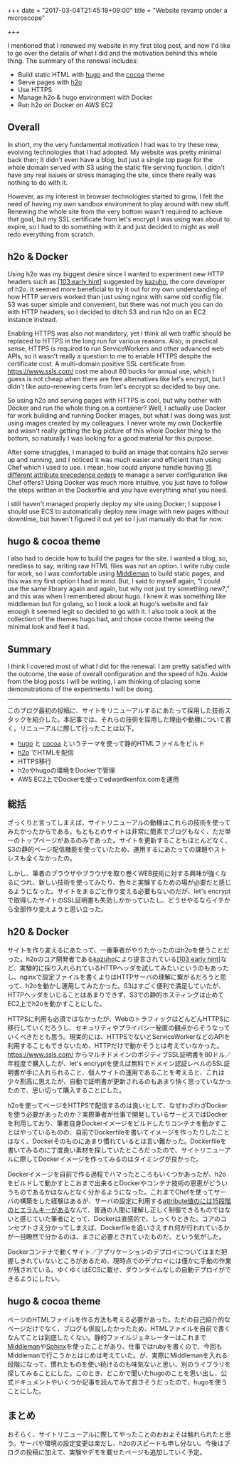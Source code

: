 +++
date = "2017-03-04T21:45:19+09:00"
title = "Website revamp under a microscope"

+++

I mentioned that I renewed my website in my first blog post, and now I'd like to go over the details of what I did and the motivation behind this whole thing. The summary of the renewal includes:

- Build static HTML with [hugo](https://gohugo.io/) and the [cocoa](http://themes.gohugo.io/cocoa/) theme
- Serve pages with [h2o](https://h2o.examp1e.net)
- Use HTTPS
- Manage h2o & hugo environment with Docker
- Run h2o on Docker on AWS EC2

## Overall

In short, my the very fundamental motivation I had was to try these new, evolving technologies that I had adopted. My website was pretty minimal back then; It didn't even have a blog, but just a single top page for the whole domain served with S3 using the static file serving function. I didn't have any real issues or stress managing the site, since there really was nothing to do with it.

However, as my interest in browser technologies started to grow, I felt the need of having my own sandbox environment to play around with new stuff. Renewing the whole site from the very bottom wasn't required to achieve that goal, but my SSL certificate from let's encrypt I was using was about to expire, so I had to do something with it and just decided to might as well redo everything from scratch.

## h2o & Docker

Using h2o was my biggest desire since I wanted to experiment new HTTP headers such as [[103 early hint]](https://tools.ietf.org/html/draft-kazuho-early-hints-status-code-00) suggested by [kazuho](https://github.com/kazuho), the core developer of h2o. It seemed more beneficial to try it out for my own understanding of how HTTP servers worked than just using nginx with same old config file. S3 was super simple and convenient, but there was not much you can do with HTTP headers, so I decided to ditch S3 and run h2o on an EC2 instance instead.

Enabling HTTPS was also not mandatory, yet I think all web traffic should be replaced to HTTPS in the long run for various reasons. Also, in practical sense, HTTPS is required to run ServiceWorkers and other advanced web APIs, so it wasn't really a question to me to enable HTTPS despite the certificate cost. A multi-domain positive SSL certificate from https://www.ssls.com/ cost me about 80 bucks for annual use, which I guess is not cheap when there are free alternatives like let's encrypt, but I didn't like auto-renewing certs from let's encrypt so decided to buy one.

So using h2o and serving pages with HTTPS is cool, but why bother with Docker and run the whole thing on a container? Well, I actually use Docker for work building and running Docker images, but what I was doing was just using images created by my colleagues. I never wrote my own Dockerfile and wasn't really getting the big picture of this whole Docker thing to the bottom, so naturally I was looking for a good material for this purpose.

After some struggles, I managed to build an image that contains h2o server up and running, and I noticed it was much easier and efficient than using Chef which I used to use. I mean, how could anyone handle having [15 different attribute precedence orders](https://docs.chef.io/attributes.html#attribute-precedence) to manage a server configuration like Chef offers? Using Docker was much more intuitive, you just have to follow the steps written in the Dockerfile and you have everything what you need.

I still haven't managed properly deploy my site using Docker; I suppose I should use ECS to automatically deploy new image with new pages without downtime, but haven't figured it out yet so I just manually do that for now.

## hugo & cocoa theme

I also had to decide how to build the pages for the site. I wanted a blog, so, needless to say, writing raw HTML files was not an option. I write ruby code for work, so I was comfortable using [Middleman](http://middlemanapp.com/) to build static pages, and this was my first option I had in mind. But, I said to myself again, "I could use the same library again and again, but why not just try something new?," and this was when I remembered about hugo. I knew it was something like middleman but for golang, so I took a look at hugo's website and fair enough it seemed legit so decided to go with it. I also took a look at the collection of the themes hugo had, and chose cocoa theme seeing the minimal look and feel it had.

## Summary

I think I covered most of what I did for the renewal. I am pretty satisfied with the outcome, the ease of overall configuration and the speed of h2o. Aside from the blog posts I will be writing, I am thinking of placing some demonstrations of the experiments I will be doing.

---

このブログ最初の投稿に、サイトをリニューアルするにあたって採用した技術スタックを紹介した。本記事では、それらの技術を採用した理由や動機について書く。リニューアルに際して行ったことは以下。

- [hugo](https://gohugo.io/) と [cocoa](http://themes.gohugo.io/cocoa/) というテーマを使って静的HTMLファイルをビルド
- [h2o](https://h2o.examp1e.net) でHTMLを配信
- HTTPS移行
- h2oやhugoの環境をDockerで管理
- AWS EC2上でDockerを使ってedwardkenfox.comを運用

## 総括

ざっくりと言ってしまえば、サイトリニューアルの動機はこれらの技術を使ってみたかったからである。もともとのサイトは非常に簡素でブログもなく、ただ単一のトップページがあるのみであった。サイトを更新することもほとんどなく、S3の静的ページ配信機能を使っていたため、運用するにあたっての課題やストレスも全くなかったの。

しかし、筆者のブラウザやブラウザを取り巻くWEB技術に対する興味が強くなるにつれ、新しい技術を使ってみたり、色々と実験するための場が必要だと感じるようになった。サイトをまるごと作り変える必要もないのだが、let's encryptで取得したサイトのSSL証明書も失効しかかっていたし、どうせやるならイチから全部作り変えようと思い立った。

## h20 & Docker

サイトを作り変えるにあたって、一番筆者がやりたかったのはh2oを使うことだった。h2oのコア開発者である[kazuho](https://github.com/kazuho)により提言されている[[103 early hint]](https://tools.ietf.org/html/draft-kazuho-early-hints-status-code-00)など、実験的に採り入れられているHTTPヘッダを試してみたいというのもあったし、nginxで設定ファイルを書くよりはHTTPサーバの理解に繋がるだろうと思って、h2oを動かし運用してみたかった。S3はすごく便利で満足していたが、HTTPヘッダをいじることはあまりできず、S3での静的ホスティングは止めてEC2上でh2oを動かすことにした。

HTTPSに利用も必須ではなかったが、WebのトラフィックはどんどんHTTPSに移行していくだろうし、セキュリティやプライバシー秘匿の観点からそうなっていくべきだとも思う。現実的には、HTTPSでないとServiceWorkerなどのAPIを利用することもできないため、HTTPだけで動かそうとは考えていなかった。https://www.ssls.com/ からマルチドメインのポジティブSSL証明書を80ドル／年程度で購入したが、let's encryptを使えば無料でドメイン認証レベルのSSL証明書が手に入れられること、個人サイトの運用であることを考えると、これは少々割高に思えたが、自動で証明書が更新されるのもあまり快く思っていなかったので、思い切って購入することにした。

h2oを使ってページをHTTPSで配信するのは良いとして、なぜわざわざDockerを使う必要があったのか？実際筆者が仕事で開発しているサービスではDockerを利用しており、筆者自身Dockerイメージをビルドしたりコンテナを動かすことはやっているものの、自前でDockerfileを書いてイメージを作ったりしたことはなく、Dockerそのものにあまり慣れているとは言い難かった。Dockerfileを書いてみるのに丁度良い素材を探していたところだったので、サイトリニューアルに際してDockerイメージを作ってみるのはタイミングが良かった。

Dockerイメージを自前で作る過程でハマったところもいくつかあったが、h2oをビルドして動かすとこおまで出来るとDockerやコンテナ技術の恩恵がどういうものであるかはなんとなく分かるようになった。これまでChefを使ってサーバの構築をした経験はあるが、サーバの設定に利用する[attribute値のには15段階のヒエラルキーがある](https://docs.chef.io/attributes.html#attribute-precedence)なんて、普通の人間に理解し正しく制御できるものではないと感じていた筆者にとって、Dockerは直感的で、しっくりときた。コアのコンセプトさえ分かってしまえば、Dockerfileを追いさえすれ何が行われているかが一目瞭然で分かるのは、まさに必要とされていたものだ、という気がした。

Dockerコンテナで動くサイト／アプリケーションのデプロイについてはまだ把握しきれていないところがあるため、現時点でのデプロイには僅かに手動の作業が残されている。ゆくゆくはECSに載せ、ダウンタイムなしの自動デプロイができるようにしたい。

## hugo & cocoa theme

ページのHTMLファイルを作る方法も考える必要があった。ただの自己紹介的なページだけでなく、ブログも併設したかったため、HTMLファイルを自前で書くなんてことは到底したくない。静的ファイルジェネレーターはこれまで[Middleman](http://middlemanapp.com/)や[Sphinx](http://www.sphinx-doc.org/en/stable/)を使ったことがあり、仕事ではrubyを書くので、今回もMiddlemanで行こうかとはじめは考えていた。が、実際にMiddlemanを入れる段階になって、慣れたものを使い続けるのも味気ないと思い、別のライブラリを探してみることにした。このとき、どこかで聞いたhugoのことを思い出し、公式ドキュメントやいくつか記事を読んでみて良さそうだったので、hugoを使うことにした。

## まとめ

おそらく、サイトリニューアルに際してやったことのおおよそは触れられたと思う。サーバや環境の設定変更は楽だし、h2oのスピードも申し分ない。今後はブログの投稿に加えて、実験やデモを載せたページも追加していく予定。
